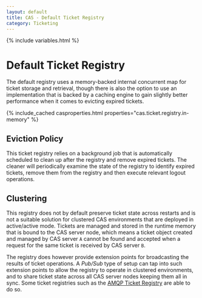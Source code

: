 ```yaml
---
layout: default
title: CAS - Default Ticket Registry
category: Ticketing
---
```


{% include variables.html %}

# Default Ticket Registry

The default registry uses a memory-backed internal concurrent map for ticket 
storage and retrieval, though there is also the option to use an implementation 
that is backed by a caching engine to gain slightly better performance when it comes to evicting expired tickets.

{% include_cached casproperties.html properties="cas.ticket.registry.in-memory" %}

## Eviction Policy

This ticket registry relies on a background job that is automatically scheduled to clean 
up after the registry and remove expired tickets. The cleaner will periodically examine 
the state of the registry to identify expired tickets, remove them from 
the registry and then execute relevant logout operations.
 
## Clustering

This registry does not by default preserve ticket state across restarts and is not a suitable solution
for clustered CAS environments that are deployed in active/active mode. Tickets are managed and stored
in the runtime memory that is bound to the CAS server node, which means a ticket object created and managed
by CAS server `A` cannot be found and accepted when a request for the same ticket is received by CAS server `B`.

The registry does however provide extension points for broadcasting the results of ticket operations.
A *Pub/Sub* type of setup can tap into such extension points to allow the registry to operate in clustered
environments, and to share ticket state across all CAS server nodes keeping them all in sync. 
Some ticket registries such as the [AMQP Ticket Registry](Messaging-AMQP-Ticket-Registry.html) are able to do so.
